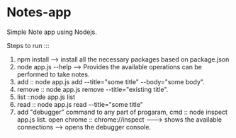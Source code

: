 # Notes-app

Simple Note app using Nodejs.

Steps to run :::

1. npm install --> install all the necessary packages based on package.json
2. node app.js --help  --> Provides the available operations can be performed to take notes.
3. add :: node app.js add --title="some title" --body="some body".
4. remove :: node app.js remove --title="existing title".
5. list ::node app.js list
6. read :: node app.js read --title="some title"
7. add "debugger" command to any part of progaram, cmd :: node inspect app.js list.
   open chrome :: chrome://inspect ---> shows the available connections --> opens the debugger console.